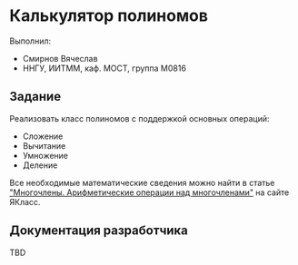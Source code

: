 # Калькулятор полиномов

Выполнил:

 - Смирнов Вячеслав
 - ННГУ, ИИТММ, каф. МОСТ, группа M0816

## Задание

Реализовать класс полиномов с поддержкой основных операций:

 - Сложение
 - Вычитание
 - Умножение
 - Деление

Все необходимые математические сведения можно найти в статье
["Многочлены. Арифметические операции над многочленами"][polinom] на сайте ЯКласс.

## Документация разработчика

TBD

<!-- LINKS -->

[polinom]: http://www.yaklass.ru/p/algebra/7-klass/mnogochleny-arifmeticheskie-operatcii-nad-mnogochlenami-11002
